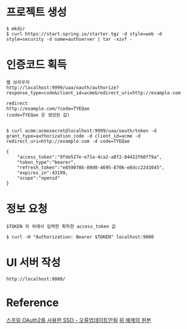 # 

# 프로젝트 생성

    $ mkdir    
    $ curl https://start.spring.io/starter.tgz -d style=web -d style=security -d name=authserver | tar -xzvf -


# 인증코드 획득

    웹 브라우저
    http://localhost:9999/uaa/oauth/authorize?response_type=code&client_id=acme&redirect_uri=http://example.com
    
    redirect 
    http://example.com/?code=TYEQae
    (code=TYEQae 은 생성된 값)

    
    $ curl acme:acmesecret@localhost:9999/uaa/oauth/token -d grant_type=authorization_code -d client_id=acme -d redirect_uri=http://example.com -d code=TYEQae

    {
        "access_token":"9fde527e-e71a-4ca2-a8f2-84422f60f79a",
        "token_type":"bearer",
        "refresh_token":"e8590786-89d0-4695-8706-e8dcc22d1045",
        "expires_in":43199,
        "scope":"openid"
    }
    
# 정보 요청

    $TOKEN 의 위에서 입력한 획득한 access_token 값
    
    $ curl -H "Authorization: Bearer $TOKEN" localhost:9000
    
    
# UI 서버 작성

    http://localhost:8080/
    

# Reference

[스프링 OAuth2를 사용한 SSO - 오류업데이트안됨](http://springboot.tistory.com/8)
[위 예제의 원본](https://github.com/spring-guides/tut-spring-security-and-angular-js/tree/master/oauth2-vanilla)

